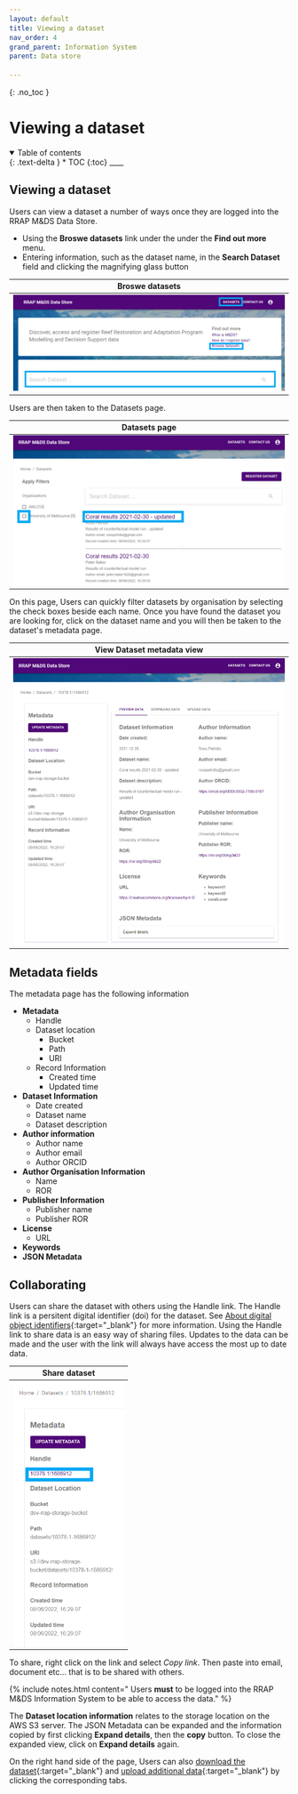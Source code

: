 ```yaml
---
layout: default
title: Viewing a dataset
nav_order: 4
grand_parent: Information System
parent: Data store

---
```

{: .no_toc }
# Viewing a dataset
<details  open markdown="block">
  <summary>
    Table of contents
  </summary>
{: .text-delta }
* TOC
{:toc}
____
</details>

## Viewing a dataset
Users can view a dataset a number of ways once they are logged into the RRAP M&DS Data Store.

- Using the **Broswe datasets** link under the under the **Find out more** menu.
- Entering information, such as the dataset name, in the **Search Dataset** field and clicking the magnifying glass button

|                                     Broswe datasets                             |
| :-----------------------------------------------------------------------------: |
| <img src="../../assets/images/viewDataset.png" alt="drawing" width="600"/>      |

Users are then taken to the Datasets page.

|                                     Datasets page                               |
| :-----------------------------------------------------------------------------: |
| <img src="../../assets/images/viewDataset2.png" alt="drawing" width="600"/>     |


On this page, Users can quickly filter datasets by organisation by selecting the check boxes beside each name. Once you have found the dataset you are looking for, click on the dataset name and you will then be taken to the dataset's metadata page.

|                                   View Dataset metadata view                     |
| :------------------------------------------------------------------------------: |
| <img src="../../assets/images/viewDataset3.png" alt="drawing" width="600"/>      |

## Metadata fields
The metadata page has the following information

- **Metadata**
    - Handle 
    - Dataset location
      - Bucket
      - Path
      - URI
    - Record Information
      - Created time
      - Updated time
- **Dataset Information**
  - Date created
  - Dataset name
  - Dataset description
- **Author information**
    - Author name
    - Author email
    - Author ORCID
- **Author Organisation Information**
    - Name
    - ROR
- **Publisher Information**
    - Publisher name
    - Publisher ROR  
- **License**
   - URL
- **Keywords**   
- **JSON Metadata**

## Collaborating
Users can share the dataset with others using the Handle link. The Handle link is a persitent digital identifier (doi) for the dataset. See [About digital object identifiers](../digital-object-identifiers.md.html){:target="\_blank"} for more information.
Using the Handle link to share data is an easy way of sharing files. Updates to the data can be made and the user with the link will always have access the most up to date data.

|                                     Share dataset                           |
| :-------------------------------------------------------------------------: |
|<img src="../../assets/images/shareDataset.png" alt="drawing" width="200" align ="left"/>      | 

To share, right click on the link and select *Copy link*. Then paste into email, document etc... that is to be shared with others. 

{% include notes.html content=" Users <strong>must</strong> to be logged into the RRAP M&DS Information System to be able to access the data." %}

The **Dataset location information** relates to the storage location on the AWS S3 server.
The JSON Metadata can be expanded and the information copied by first clicking **Expand details**, then the **copy** button. To close the expanded view, click on **Expand details** again.

On the right hand side of the page, Users can also [download the dataset](../data-store/downloading-datasets.html){:target="\_blank"} and [upload additional data](../data-store/registering-and-uploading-a-dataset.html){:target="\_blank"} by clicking the corresponding tabs.

